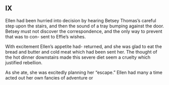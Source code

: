 
## IX

Ellen had been hurried into decision
by hearing Betsey Thomas’s careful
step upon the stairs, and then the sound
of a tray bumping against the door. Betsey
must not discover the correspondence, and
the only way to prevent that was to con-
sent to Effie’s wishes.

With excitement Ellen’s appetite had-
returned, and she was glad to eat the
bread and butter and cold meat which had
been sent her. The thought of the hot
dinner downstairs made this severe diet
seem a cruelty which justified rebellion.

As she ate, she was excitedly planning
her “escape.” Ellen had many a time
acted out her own fancies of adventure or


